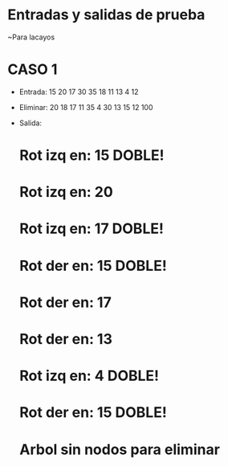 # Entradas y salidas de prueba
~Para lacayos

# CASO 1
- Entrada:
    15
    20
    17
    30
    35
    18
    11
    13
    4
    12

- Eliminar:
    20
    18
    17
    11
    35
    4
    30
    13
    15
    12
    100

- Salida:
    # Rot izq en: 15 DOBLE!
    # Rot izq en: 20
    # Rot izq en: 17 DOBLE!
    # Rot der en: 15 DOBLE!
    # Rot der en: 17
    # Rot der en: 13
    # Rot izq en: 4 DOBLE!
    # Rot der en: 15 DOBLE!
    # Arbol sin nodos para eliminar